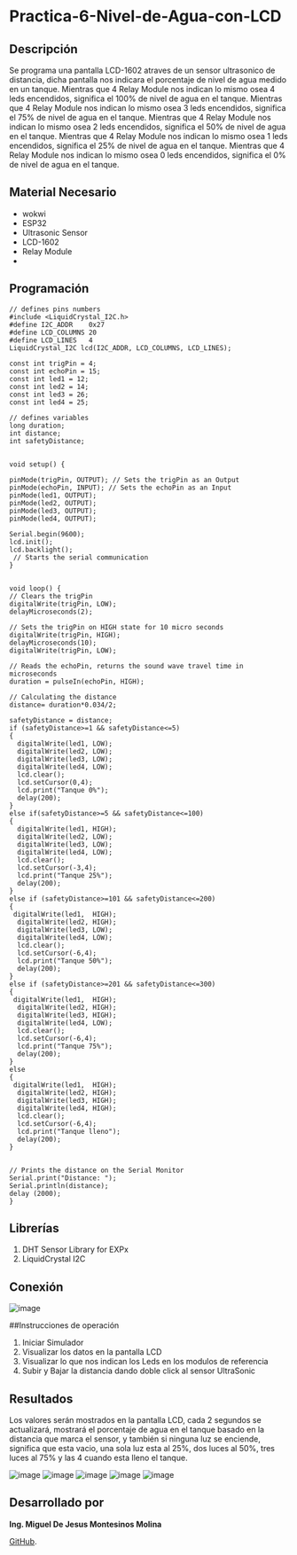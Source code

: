 # Practica-6-Nivel-de-Agua-con-LCD

## Descripción

Se programa una pantalla LCD-1602 atraves de un sensor ultrasonico de distancia, dicha pantalla nos indicara el porcentaje de nivel de agua medido en un tanque.
Mientras que 4 Relay Module nos indican lo mismo osea 4 leds encendidos, significa el 100% de nivel de agua en el tanque.
Mientras que 4 Relay Module nos indican lo mismo osea 3 leds encendidos, significa el 75% de nivel de agua en el tanque.
Mientras que 4 Relay Module nos indican lo mismo osea 2 leds encendidos, significa el 50% de nivel de agua en el tanque.
Mientras que 4 Relay Module nos indican lo mismo osea 1 leds encendidos, significa el 25% de nivel de agua en el tanque.
Mientras que 4 Relay Module nos indican lo mismo osea 0 leds encendidos, significa el 0% de nivel de agua en el tanque.


## Material Necesario

- wokwi
- ESP32
- Ultrasonic Sensor
- LCD-1602
- Relay Module 
- 
## Programación
```
// defines pins numbers
#include <LiquidCrystal_I2C.h>
#define I2C_ADDR    0x27
#define LCD_COLUMNS 20
#define LCD_LINES   4
LiquidCrystal_I2C lcd(I2C_ADDR, LCD_COLUMNS, LCD_LINES);

const int trigPin = 4;
const int echoPin = 15;
const int led1 = 12;
const int led2 = 14;
const int led3 = 26;
const int led4 = 25;

// defines variables
long duration;
int distance;
int safetyDistance;


void setup() {
  
pinMode(trigPin, OUTPUT); // Sets the trigPin as an Output
pinMode(echoPin, INPUT); // Sets the echoPin as an Input
pinMode(led1, OUTPUT);
pinMode(led2, OUTPUT);
pinMode(led3, OUTPUT);
pinMode(led4, OUTPUT);

Serial.begin(9600); 
lcd.init();
lcd.backlight();
 // Starts the serial communication
}


void loop() {
// Clears the trigPin
digitalWrite(trigPin, LOW);
delayMicroseconds(2);

// Sets the trigPin on HIGH state for 10 micro seconds
digitalWrite(trigPin, HIGH);
delayMicroseconds(10);
digitalWrite(trigPin, LOW);

// Reads the echoPin, returns the sound wave travel time in microseconds
duration = pulseIn(echoPin, HIGH);

// Calculating the distance
distance= duration*0.034/2;

safetyDistance = distance;
if (safetyDistance>=1 && safetyDistance<=5)
{
  digitalWrite(led1, LOW);
  digitalWrite(led2, LOW);
  digitalWrite(led3, LOW);
  digitalWrite(led4, LOW);
  lcd.clear();
  lcd.setCursor(0,4);
  lcd.print("Tanque 0%");
  delay(200);
}
else if(safetyDistance>=5 && safetyDistance<=100) 
{
  digitalWrite(led1, HIGH);
  digitalWrite(led2, LOW);
  digitalWrite(led3, LOW);
  digitalWrite(led4, LOW);
  lcd.clear();
  lcd.setCursor(-3,4);
  lcd.print("Tanque 25%");
  delay(200);
}
else if (safetyDistance>=101 && safetyDistance<=200)
{
 digitalWrite(led1,  HIGH);
  digitalWrite(led2, HIGH);
  digitalWrite(led3, LOW);
  digitalWrite(led4, LOW);
  lcd.clear();
  lcd.setCursor(-6,4);
  lcd.print("Tanque 50%");
  delay(200);
}
else if (safetyDistance>=201 && safetyDistance<=300)
{
 digitalWrite(led1,  HIGH);
  digitalWrite(led2, HIGH);
  digitalWrite(led3, HIGH);
  digitalWrite(led4, LOW);
  lcd.clear();
  lcd.setCursor(-6,4);
  lcd.print("Tanque 75%");
  delay(200);
}
else 
{
 digitalWrite(led1,  HIGH);
  digitalWrite(led2, HIGH);
  digitalWrite(led3, HIGH);
  digitalWrite(led4, HIGH);
  lcd.clear();
  lcd.setCursor(-6,4);
  lcd.print("Tanque lleno");
  delay(200);
}


// Prints the distance on the Serial Monitor
Serial.print("Distance: ");
Serial.println(distance);
delay (2000);
}
 ```
## Librerías

1. DHT Sensor Library for EXPx
2. LiquidCrystal I2C

## Conexión

![image](https://github.com/MiguelMontesinos/Practica-6-Nivel-de-Agua-con-LCD/blob/main/Captura%20de%20pantalla%202024-12-17%20202500.png?raw=true)

##Instrucciones de operación 

1. Iniciar Simulador
2. Visualizar los datos en la pantalla LCD
3. Visualizar lo que nos indican los Leds en los modulos de referencia
4. Subir y Bajar la distancia dando doble click al sensor UltraSonic

## Resultados

Los valores serán mostrados en la pantalla LCD, cada 2 segundos se actualizará, mostrará el porcentaje de agua en el tanque basado en la distancia que marca el sensor, y también si ninguna luz se enciende, significa que esta vacio, una sola luz esta al 25%, dos luces al 50%, tres luces al 75% y las 4 cuando esta lleno el tanque. 

![image](https://github.com/MiguelMontesinos/Practica-6-Nivel-de-Agua-con-LCD/blob/main/Captura%20de%20pantalla%202024-12-17%20203104.png?raw=true)
![image](https://github.com/MiguelMontesinos/Practica-6-Nivel-de-Agua-con-LCD/blob/main/Captura%20de%20pantalla%202024-12-17%20203129.png?raw=true)
![image](https://github.com/MiguelMontesinos/Practica-6-Nivel-de-Agua-con-LCD/blob/main/Captura%20de%20pantalla%202024-12-17%20203154.png?raw=true)
![image](https://github.com/MiguelMontesinos/Practica-6-Nivel-de-Agua-con-LCD/blob/main/Captura%20de%20pantalla%202024-12-17%20203224.png?raw=true)
![image](https://github.com/MiguelMontesinos/Practica-6-Nivel-de-Agua-con-LCD/blob/main/Captura%20de%20pantalla%202024-12-17%20203238.png?raw=true)

## Desarrollado por 

**Ing. Miguel De Jesus Montesinos Molina** 

[GitHub](https://github.com/MiguelMontesinos).
